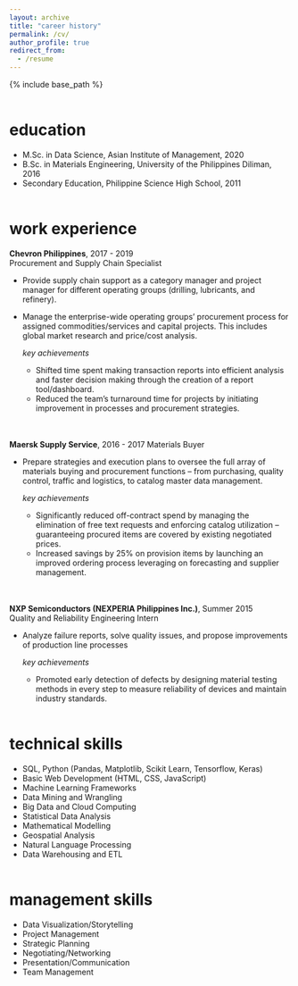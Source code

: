 ```yaml
---
layout: archive
title: "career history"
permalink: /cv/
author_profile: true
redirect_from:
  - /resume
---
```


{% include base_path %}
<br><br>

education
======
* M.Sc. in Data Science, Asian Institute of Management, 2020
* B.Sc. in Materials Engineering, University of the Philippines Diliman, 2016
* Secondary Education, Philippine Science High School, 2011
<br><br>

work experience
======
**Chevron Philippines**, 2017 - 2019 <br>
Procurement and Supply Chain Specialist
* Provide supply chain support as a category manager and project manager for different operating groups (drilling, lubricants, and refinery).
* Manage the enterprise-wide operating groups’ procurement process for assigned commodities/services and capital projects. This includes global market research and price/cost analysis.

  *key achievements*
  * Shifted time spent making transaction reports into efficient analysis and faster decision making through the creation of a report tool/dashboard. 
  * Reduced the team’s turnaround time for projects by initiating improvement in processes and procurement strategies. 

<br><br>**Maersk Supply Service**, 2016 - 2017
Materials Buyer
* Prepare strategies and execution plans to oversee the full array of materials buying and procurement functions – from purchasing, quality control, traffic and logistics, to catalog master data management.

  *key achievements*
  * Significantly reduced off-contract spend by managing the elimination of free text requests and enforcing catalog utilization – guaranteeing procured items are covered by existing negotiated prices.
  * Increased savings by 25% on provision items by launching an improved ordering process leveraging on forecasting and supplier management.

<br><br>**NXP Semiconductors (NEXPERIA Philippines Inc.)**, Summer 2015<br>
Quality and Reliability Engineering Intern
* Analyze failure reports, solve quality issues, and propose improvements of production line processes

  *key achievements*
  * Promoted early detection of defects by designing material testing methods in every step to measure reliability of devices and maintain industry standards.
<br><br>

technical skills
======
* SQL, Python (Pandas, Matplotlib, Scikit Learn, Tensorflow, Keras)
* Basic Web Development (HTML, CSS, JavaScript)
* Machine Learning Frameworks
* Data Mining and Wrangling 
* Big Data and Cloud Computing
* Statistical Data Analysis
* Mathematical Modelling
* Geospatial Analysis
* Natural Language Processing
* Data Warehousing and ETL
<br><br>

management skills
======
* Data Visualization/Storytelling
* Project Management
* Strategic Planning
* Negotiating/Networking
* Presentation/Communication
* Team Management

